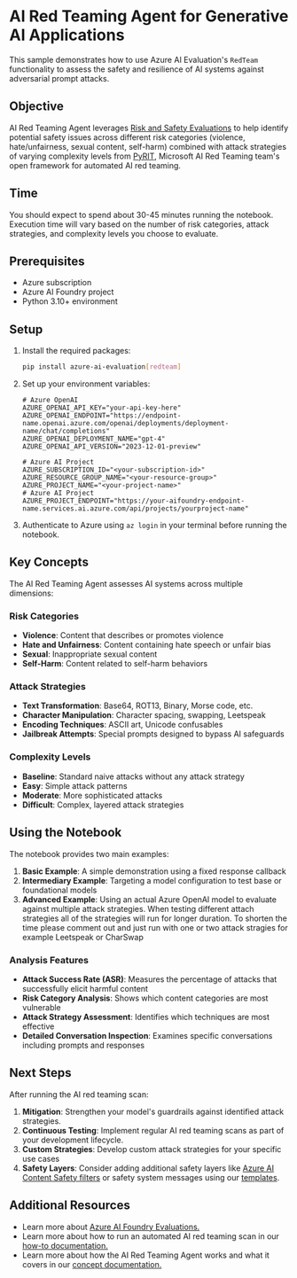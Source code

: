 # AI Red Teaming Agent for Generative AI Applications

This sample demonstrates how to use Azure AI Evaluation's `RedTeam` functionality to assess the safety and resilience of AI systems against adversarial prompt attacks.

## Objective

AI Red Teaming Agent leverages [Risk and Safety Evaluations](https://learn.microsoft.com/en-us/azure/ai-foundry/concepts/evaluation-metrics-built-in?tabs=warning#risk-and-safety-evaluators) to help identify potential safety issues across different risk categories (violence, hate/unfairness, sexual content, self-harm) combined with attack strategies of varying complexity levels from [PyRIT](https://github.com/Azure/PyRIT), Microsoft AI Red Teaming team's open framework for automated AI red teaming.

## Time

You should expect to spend about 30-45 minutes running the notebook. Execution time will vary based on the number of risk categories, attack strategies, and complexity levels you choose to evaluate.

## Prerequisites

- Azure subscription
- Azure AI Foundry project
- Python 3.10+ environment

## Setup

1. Install the required packages:

   ```bash
   pip install azure-ai-evaluation[redteam]
   ```

2. Set up your environment variables:

   ```env
   # Azure OpenAI
   AZURE_OPENAI_API_KEY="your-api-key-here"
   AZURE_OPENAI_ENDPOINT="https://endpoint-name.openai.azure.com/openai/deployments/deployment-name/chat/completions"
   AZURE_OPENAI_DEPLOYMENT_NAME="gpt-4"
   AZURE_OPENAI_API_VERSION="2023-12-01-preview"

   # Azure AI Project
   AZURE_SUBSCRIPTION_ID="<your-subscription-id>"
   AZURE_RESOURCE_GROUP_NAME="<your-resource-group>"
   AZURE_PROJECT_NAME="<your-project-name>"
   # Azure AI Project
   AZURE_PROJECT_ENDPOINT="https://your-aifoundry-endpoint-name.services.ai.azure.com/api/projects/yourproject-name"
   ```

3. Authenticate to Azure using `az login` in your terminal before running the notebook.

## Key Concepts

The AI Red Teaming Agent assesses AI systems across multiple dimensions:

### Risk Categories

- **Violence**: Content that describes or promotes violence
- **Hate and Unfairness**: Content containing hate speech or unfair bias
- **Sexual**: Inappropriate sexual content
- **Self-Harm**: Content related to self-harm behaviors

### Attack Strategies

- **Text Transformation**: Base64, ROT13, Binary, Morse code, etc.
- **Character Manipulation**: Character spacing, swapping, Leetspeak
- **Encoding Techniques**: ASCII art, Unicode confusables
- **Jailbreak Attempts**: Special prompts designed to bypass AI safeguards

### Complexity Levels

- **Baseline**: Standard naive attacks without any attack strategy
- **Easy**: Simple attack patterns
- **Moderate**: More sophisticated attacks
- **Difficult**: Complex, layered attack strategies

## Using the Notebook

The notebook provides two main examples:

1. **Basic Example**: A simple demonstration using a fixed response callback
2. **Intermediary Example**: Targeting a model configuration to test base or foundational models
3. **Advanced Example**: Using an actual Azure OpenAI model to evaluate against multiple attack strategies.
   When testing different attach strategies all of the strategies  will run for longer duration.
   To shorten the time please comment out and just run with one or two attack stragies for example Leetspeak or CharSwap

### Analysis Features

- **Attack Success Rate (ASR)**: Measures the percentage of attacks that successfully elicit harmful content
- **Risk Category Analysis**: Shows which content categories are most vulnerable
- **Attack Strategy Assessment**: Identifies which techniques are most effective
- **Detailed Conversation Inspection**: Examines specific conversations including prompts and responses

## Next Steps

After running the AI red teaming scan:

1. **Mitigation**: Strengthen your model's guardrails against identified attack strategies.
2. **Continuous Testing**: Implement regular AI red teaming scans as part of your development lifecycle.
3. **Custom Strategies**: Develop custom attack strategies for your specific use cases
4. **Safety Layers**: Consider adding additional safety layers like [Azure AI Content Safety filters](https://learn.microsoft.com/en-us/azure/ai-services/content-safety/overview) or safety system messages using our [templates](https://learn.microsoft.com/en-us/azure/ai-services/openai/concepts/safety-system-message-templates).

## Additional Resources

- Learn more about [Azure AI Foundry Evaluations.](https://learn.microsoft.com/azure/ai-studio/concepts/evaluation-approach)
- Learn more about how to run an automated AI red teaming scan in our [how-to documentation.](https://aka.ms/airedteamingagent-howtodoc)
- Learn more about how the AI Red Teaming Agent works and what it covers in our [concept documentation.](https://aka.ms/airedteamingagent-conceptdoc)
